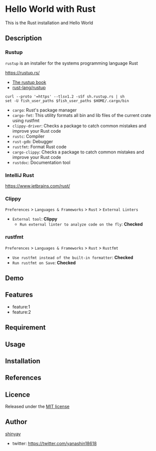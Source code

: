 # Hello World with Rust

This is the Rust installation and Hello World

## Description

### Rustup

`rustup` is an installer for the systems programming language Rust

https://rustup.rs/

- [The rustup book](https://rust-lang.github.io/rustup/)
- [rust-lang/rustup](https://github.com/rust-lang/rustup)

```shell
curl --proto '=https' --tlsv1.2 -sSf sh.rustup.rs | sh
set -U fish_user_paths $fish_user_paths $HOME/.cargo/bin
```

- `cargo`: Rust's package manager
- `cargo-fmt`: This utility formats all bin and lib files of the current crate using rustfmt
- `clippy-driver`: Checks a package to catch common mistakes and improve your Rust code
- `rustc`: Compiler
- `rust-gdb`: Debugger
- `rustfmt`: Format Rust code
- `cargo-clippy`: Checks a package to catch common mistakes and improve your Rust code
- `rustdoc`: Documentation tool

### IntelliJ Rust

https://www.jetbrains.com/rust/

### Clippy

`Preferences` > `Languages & Frameworks` > `Rust` > `External Linters`

- `External tool`: **Clippy**
  - `Run external linter to analyze code on the fly`: **Checked**

### rustfmt

`Preferences` > `Languages & Frameworks` > `Rust` > `Rustfmt`

- `Use rustfmt instead of the built-in formatter`: **Checked**
- `Run rustfmt on Save`: **Checked**

## Demo

## Features

- feature:1
- feature:2

## Requirement

## Usage

## Installation

## References

## Licence

Released under the [MIT license](https://gist.githubusercontent.com/shinyay/56e54ee4c0e22db8211e05e70a63247e/raw/34c6fdd50d54aa8e23560c296424aeb61599aa71/LICENSE)

## Author

[shinyay](https://github.com/shinyay)
- twitter: https://twitter.com/yanashin18618
